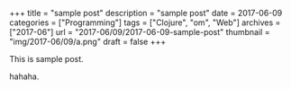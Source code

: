 +++
title = "sample post"
description = "sample post"
date = 2017-06-09
categories = ["Programming"]
tags = ["Clojure", "om", "Web"]
archives = ["2017-06"]
url = "2017-06/09/2017-06-09-sample-post"
thumbnail = "img/2017-06/09/a.png"
draft = false
+++

This is sample post.

<!--more-->

hahaha.


